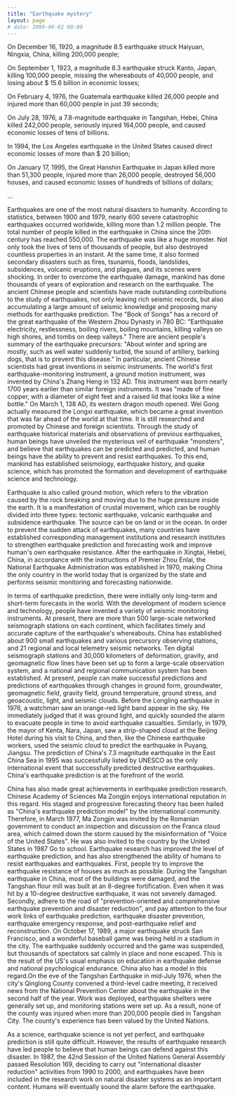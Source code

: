 ```yaml
---
title: "Earthquake mystery"
layout: page
# date: 2099-06-02 00:00
---
```


On December 16, 1920, a magnitude 8.5 earthquake struck Haiyuan, Ningxia, China, killing 200,000 people;

On September 1, 1923, a magnitude 8.3 earthquake struck Kanto, Japan, killing 100,000 people, missing the whereabouts of 40,000 people, and losing about $ 15.6 billion in economic losses;

On February 4, 1976, the Guatemala earthquake killed 26,000 people and injured more than 60,000 people in just 39 seconds;

On July 28, 1976, a 7.8-magnitude earthquake in Tangshan, Hebei, China killed 242,000 people, seriously injured 164,000 people, and caused economic losses of tens of billions.

In 1994, the Los Angeles earthquake in the United States caused direct economic losses of more than $ 20 billion;

On January 17, 1995, the Great Hanshin Earthquake in Japan killed more than 51,300 people, injured more than 26,000 people, destroyed 56,000 houses, and caused economic losses of hundreds of billions of dollars;

...

Earthquakes are one of the most natural disasters to humanity. According to statistics, between 1900 and 1979, nearly 600 severe catastrophic earthquakes occurred worldwide, killing more than 1.2 million people. The total number of people killed in the earthquake in China since the 20th century has reached 550,000. The earthquake was like a huge monster. Not only took the lives of tens of thousands of people, but also destroyed countless properties in an instant. At the same time, it also formed secondary disasters such as fires, tsunamis, floods, landslides, subsidences, volcanic eruptions, and plagues, and its scenes were shocking. In order to overcome the earthquake damage, mankind has done thousands of years of exploration and research on the earthquake. The ancient Chinese people and scientists have made outstanding contributions to the study of earthquakes, not only leaving rich seismic records, but also accumulating a large amount of seismic knowledge and proposing many methods for earthquake prediction. The "Book of Songs" has a record of the great earthquake of the Western Zhou Dynasty in 780 BC: "Earthquake electricity, restlessness, boiling rivers, boiling mountains, killing valleys on high shores, and tombs on deep valleys." There are ancient people's summary of the earthquake precursors: "About winter and spring are mostly, such as well water suddenly turbid, the sound of artillery, barking dogs, that is to prevent this disease." In particular, ancient Chinese scientists had great inventions in seismic instruments. The world's first earthquake-monitoring instrument, a ground motion instrument, was invented by China's Zhang Heng in 132 AD. This instrument was born nearly 1700 years earlier than similar foreign instruments. It was "made of fine copper, with a diameter of eight feet and a raised lid that looks like a wine bottle." On March 1, 138 AD, its western dragon mouth opened. Wei Gong actually measured the Longxi earthquake, which became a great invention that was far ahead of the world at that time. It is still researched and promoted by Chinese and foreign scientists. Through the study of earthquake historical materials and observations of previous earthquakes, human beings have unveiled the mysterious veil of earthquake "monsters", and believe that earthquakes can be predicted and predicted, and human beings have the ability to prevent and resist earthquakes. To this end, mankind has established seismology, earthquake history, and quake science, which has promoted the formation and development of earthquake science and technology.

Earthquake is also called ground motion, which refers to the vibration caused by the rock breaking and moving due to the huge pressure inside the earth. It is a manifestation of crustal movement, which can be roughly divided into three types: tectonic earthquake, volcanic earthquake and subsidence earthquake. The source can be on land or in the ocean. In order to prevent the sudden attack of earthquakes, many countries have established corresponding management institutions and research institutes to strengthen earthquake prediction and forecasting work and improve human's own earthquake resistance. After the earthquake in Xingtai, Hebei, China, in accordance with the instructions of Premier Zhou Enlai, the National Earthquake Administration was established in 1970, making China the only country in the world today that is organized by the state and performs seismic monitoring and forecasting nationwide.

In terms of earthquake prediction, there were initially only long-term and short-term forecasts in the world. With the development of modern science and technology, people have invented a variety of seismic monitoring instruments. At present, there are more than 500 large-scale networked seismograph stations on each continent, which facilitates timely and accurate capture of the earthquake's whereabouts. China has established about 900 small earthquakes and various precursory observing stations, and 21 regional and local telemetry seismic networks. Ten digital seismograph stations and 30,000 kilometers of deformation, gravity, and geomagnetic flow lines have been set up to form a large-scale observation system, and a national and regional communication system has been established. At present, people can make successful predictions and predictions of earthquakes through changes in ground form, groundwater, geomagnetic field, gravity field, ground temperature, ground stress, and geoacoustic, light, and seismic clouds. Before the Longling earthquake in 1976, a watchman saw an orange-red light band appear in the sky. He immediately judged that it was ground light, and quickly sounded the alarm to evacuate people in time to avoid earthquake casualties. Similarly, in 1979, the mayor of Kenta, Nara, Japan, saw a strip-shaped cloud at the Beijing Hotel during his visit to China, and then, like the Chinese earthquake workers, used the seismic cloud to predict the earthquake in Puyang, Jiangsu. The prediction of China's 7.3 magnitude earthquake in the East China Sea in 1995 was successfully listed by UNESCO as the only international event that successfully predicted destructive earthquakes. China's earthquake prediction is at the forefront of the world.

China has also made great achievements in earthquake prediction research. Chinese Academy of Sciences Ma Zongjin enjoys international reputation in this regard. His staged and progressive forecasting theory has been hailed as "China's earthquake prediction model" by the international community. Therefore, in March 1977, Ma Zongjin was invited by the Romanian government to conduct an inspection and discussion on the Franca cloud area, which calmed down the storm caused by the misinformation of "Voice of the United States". He was also invited to the country by the United States in 1987 Go to school. Earthquake research has improved the level of earthquake prediction, and has also strengthened the ability of humans to resist earthquakes and earthquakes. First, people try to improve the earthquake resistance of houses as much as possible. During the Tangshan earthquake in China, most of the buildings were damaged, and the Tangshan flour mill was built at an 8-degree fortification. Even when it was hit by a 10-degree destructive earthquake, it was not severely damaged. Secondly, adhere to the road of "prevention-oriented and comprehensive earthquake prevention and disaster reduction", and pay attention to the four work links of earthquake prediction, earthquake disaster prevention, earthquake emergency response, and post-earthquake relief and reconstruction. On October 17, 1989, a major earthquake struck San Francisco, and a wonderful baseball game was being held in a stadium in the city. The earthquake suddenly occurred and the game was suspended, but thousands of spectators sat calmly in place and none escaped. This is the result of the US's usual emphasis on education in earthquake defense and national psychological endurance. China also has a model in this regard.On the eve of the Tangshan Earthquake in mid-July 1976, when the city's Qinglong County convened a third-level cadre meeting, it received news from the National Prevention Center about the earthquake in the second half of the year. Work was deployed, earthquake shelters were generally set up, and monitoring stations were set up. As a result, none of the county was injured when more than 200,000 people died in Tangshan City. The county's experience has been valued by the United Nations.

As a science, earthquake science is not yet perfect, and earthquake prediction is still quite difficult. However, the results of earthquake research have led people to believe that human beings can defend against this disaster. In 1987, the 42nd Session of the United Nations General Assembly passed Resolution 169, deciding to carry out "international disaster reduction" activities from 1990 to 2000, and earthquakes have been included in the research work on natural disaster systems as an important content. Humans will eventually sound the alarm before the earthquake.
